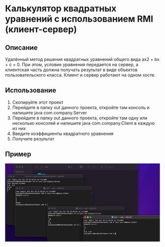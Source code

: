 # Калькулятор квадратных уравнений с использованием RMI (клиент-сервер)
## Описание
Удалённый метод решения квадратных уравнений общего вида ax2 + bx + c = 0. При этом, условие уравнения передается на сервер, а клиентская часть должна получать результат в виде объектов пользовательского класса. Клиент и сервер работают на одном хосте.
## Использование
1. Скопируйте этот проект
2. Перейдите в папку out данного проекта, откройте там консоль и напишите java com.company.Server
3. Перейдите в папку out данного проекта, откройте там одну или несколько консолей и напишите java com.company.Client в каждую из них
6. Введите коэффициенты квадратного уравнения
7. Получите результат
## Пример
![Иллюстрация к проекту](https://github.com/hydroponic/rmi-sq-calc/blob/main/template.png)
